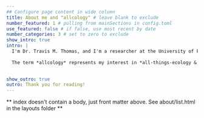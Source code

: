 ```yaml
---
## Configure page content in wide column
title: About me and "allcology" # leave blank to exclude
number_featured: 1 # pulling from mainSections in config.toml
use_featured: false # if false, use most recent by date
number_categories: 3 # set to zero to exclude
show_intro: true
intro: |
  I'm Dr. Travis M. Thomas, and I'm a researcher at the University of Florida's [**Nature Coast Biological Station**](https://ncbs.ifas.ufl.edu/). Also, I am affiliated with the [**Department of Wildlife Ecology & Conservation**](https://wec.ifas.ufl.edu/). My professional and educational experiences have encompassed many scientific paradigms, and I'm interested in several aspects of population, spatial, and conservation ecology. In addition, I have a passion for emerging technologies and how we can harness them to better understand a variety complex ecological processes. I refer to this smorgasbord of techniques as *allcology*. 
  
  The term *allcology* represents my interest in *all-things-ecology & technology*. Simple put, I like to use a multidisciplinary approach along with modern technology to answer a variety of ecological questions. I can typically be found at the intersection of modern solutions and age old problems.   
  

show_outro: true
outro: Thank you for reading!
---
```




** index doesn't contain a body, just front matter above.
See about/list.html in the layouts folder **